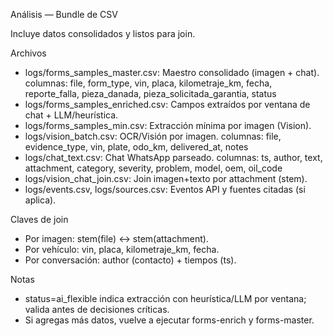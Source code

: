 Análisis — Bundle de CSV

Incluye datos consolidados y listos para join.

Archivos
- logs/forms_samples_master.csv: Maestro consolidado (imagen + chat).
  columnas: file, form_type, vin, placa, kilometraje_km, fecha, reporte_falla, pieza_danada, pieza_solicitada_garantia, status
- logs/forms_samples_enriched.csv: Campos extraídos por ventana de chat + LLM/heurística.
- logs/forms_samples_min.csv: Extracción mínima por imagen (Vision).
- logs/vision_batch.csv: OCR/Visión por imagen.
  columnas: file, evidence_type, vin, plate, odo_km, delivered_at, notes
- logs/chat_text.csv: Chat WhatsApp parseado.
  columnas: ts, author, text, attachment, category, severity, problem, model, oem, oil_code
- logs/vision_chat_join.csv: Join imagen+texto por attachment (stem).
- logs/events.csv, logs/sources.csv: Eventos API y fuentes citadas (si aplica).

Claves de join
- Por imagen: stem(file) ↔ stem(attachment).
- Por vehículo: vin, placa, kilometraje_km, fecha.
- Por conversación: author (contacto) + tiempos (ts).

Notas
- status=ai_flexible indica extracción con heurística/LLM por ventana; valida antes de decisiones críticas.
- Si agregas más datos, vuelve a ejecutar forms-enrich y forms-master.

